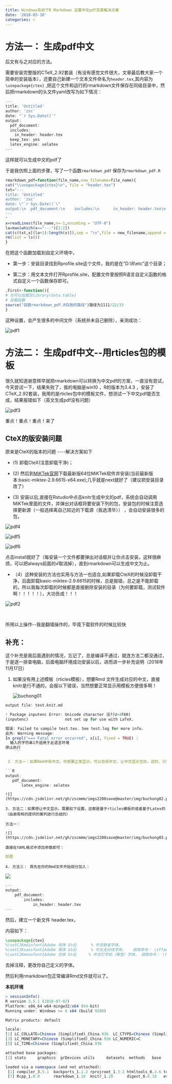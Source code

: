 ```yaml
---
title: Windows系统下R Markdown 设置中文pdf完美解决方案
date: '2018-03-10'
categories: r
---
```



# 方法一： 生成pdf中文

后文有与之对应的方法。

需要安装完整版的CTeX_2.92套装（有没有感觉文件很大，文章最后教大家一个简单的安装版本），还要自己新建一个文本文件命名为`header.tex`,其内容为`\usepackage{ctex}` ,把这个文件和运行的rmarkdown文件保存在同级目录中，然后把rmarkdown的头文件yaml改写为如下情况：

```R
---
title: 'Untitled'
author: 'zsc'
date: "`r Sys.Date()`"
output:
  pdf_document:
  includes:
    in_header: header.tex
  keep_tex: yes
  latex_engine: xelatex
---
```

这样就可以生成中文的pdf了

于是我仿照上面的步骤，写了一个函数`rmarkdown_pdf` 保存为`rmarkdown_pdf.R`

```R
rmarkdown_pdf=function(file_name,new_filename=file_name){
cat("\\usepackage{ctex}\n", file = "header.tex")
txt="---
title: 'Untitled'
author: 'zsc'
date: \"`r Sys.Date()`\"
output:\n  pdf_document:\n    includes:\n      in_header: header.tex\n    keep_tex: yes\n    latex_engine: xelatex
---
"
x=readLines(file_name,n=-1,encoding = "UTF-8")
la=max(which(x=="---")[1:2])
cat(c(txt,x[(la+1):length(x)]),sep = "\n",file = new_filename,append = F)
rm(list = ls())
}

```

在把这个函数加载到自定义环境中，

- 第一步：安装目录找到Rprofile.site这个文件，我的是在“D:\R\etc”这个目录； 


- 第二步：用文本文件打开Rprofile.site，配置文件里按照R语言自定义函数的格式自定义一个函数保存即可。


```R
.First<-function(){
# 也可以加载包library(data.table)
# 加载函数
source("函数rmarkdown_pdf.R存放的路径")路径为1111/22/33 
}
```

这种设置，会产生很多的中间文件（系统并未自己删除），亲测成功：

![pdf1](https://cdn.jsdelivr.net/gh/zscmmm/imgs2208save@master/img/pdf1.png)



# 方法二： 生成pdf中文--用rticles包的模板

很久就知道谢意辉早就把rmarkdown可以转换为中文pdf的方案，一直没有尝试，今天尝试一下，结果失败了，我的电脑是win10 ，R的版本为3.4.3 ，安装了CTeX_2.92套装，我用的是rticles包中的模板文件，想测试一下中文pdf能否生成，结果报错如下（英文生成pdf没有问题）

![pdf3](https://cdn.jsdelivr.net/gh/zscmmm/imgs2208save@master/img/pdf3.png)

重点！重点！重点！来了

## CteX的版安装问题

原来是CteX的版本的问题 ----解决方案如下 

- (1)	卸载CteX(注意卸载干净)；

- (2)	然后到[MiKTek官网](https://miktex.org/download)下载最新版64位MiKTek软件并安装(当前最新版本:basic-miktex-2.9.6615-x64.exe);几乎就是next就好了（建议把安装目录改了）
- (3)	安装以后,直接在Rstudio中点击knitr生成中文的pdf，系统会自动调用MiKTek里面的文件，并弹出对话框将要安装下列的包，安装包的时候注意选择更新源（一般选择离自己较近的下载源（我选清华）） ，会自动安装很多的包，

![pdf4](https://cdn.jsdelivr.net/gh/zscmmm/imgs2208save@master/img/pdf4.png)

![pdf5](https://cdn.jsdelivr.net/gh/zscmmm/imgs2208save@master/img/pdf5.png)

![pdf6](https://cdn.jsdelivr.net/gh/zscmmm/imgs2208save@master/img/pdf6.png)

​	点击install就好了（每安装一个文件都要弹出对话框并让你点击安装，这样很麻烦，可以把always前面的√取消掉），直到rmarkdown可以生成中文为止。

- （4）这种安装的方法也实用与方法一也适合,如果卸载CteX的时候没卸载干净，后面卸载basic-miktex-2.9.6615的时候，总是报错，总之是不能卸载的，所以我每次卸载的时候都是直接删除安装的目录（为何要卸载，测试软件啊！！！！！），大功告成！！！


![pdf2](https://cdn.jsdelivr.net/gh/zscmmm/imgs2208save@master/img/pdf2.png)

​	



所用以上操作--我是翻墙操作的，毕竟下载软件的时候比较快



## **补充：**

这个补充是我后面遇到的情况，忘记了，总是编译不通过，就连方法二都没通过，于是逐一排查电脑，后面电脑环境成功安装以后，进而进一步补充说明（2018年11月17日）  

 1. 如果没有用上述模板（rticles模板），想要Rmd 文件生成对应的中文，直接knitr是行不通的，会报以下错误，当然想要正常显示用模板方便很多啊！

    ![buchong01](https://cdn.jsdelivr.net/gh/zscmmm/imgs2208save@master/img/buchong01.png)

```R
output file: test.knit.md

! Package inputenc Error: Unicode character 浣?(U+4F60)
(inputenc)                not set up for use with LaTeX.

错误: Failed to compile test.tex. See test.log for more info.
此外: Warning message:
In grepl("==> Fatal error occurred", x[i], fixed = TRUE) :
  输入的字符串1不适用于此语言环境
停止执行
    ```

 2. 方法一：如果Rmd中有中文，你想要正常显示，可以忽视中文，让中文显示空白，这时，只需设置YAML选项，

```R
output:
   pdf_document:
       latex_engine: xelatex
```

    ![](https://cdn.jsdelivr.net/gh/zscmmm/imgs2208save@master/img/buchong02.png)

	3. 方法二：如果想让中文显示，需要如下设置，这都是基于rticles模板的或者基于Latex的（由谢易辉的提供的案列进行总结的）

    方法一：

    ![](https://cdn.jsdelivr.net/gh/zscmmm/imgs2208save@master/img/buchong03.png)

    直接在YAML格式中添加参数即可：

```yaml
如图
```

	4. 方法三： 首先在你的Rmd文件开始部分加入：

![](https://cdn.jsdelivr.net/gh/zscmmm/imgs2208save@master/img/buchong04.png)



```R
---
output:
    pdf_document:
        includes:
            in_header: header.tex
---
```

然后，建立一个新文件 header.tex，

内容如下：

```latex
\usepackage{ctex} 
%\setCJKmainfont{Adobe 宋体 Std}      % 中文缺省字体，
%\setCJKsansfont{Adobe 黑体 Std}      % 中文无衬线字体，   调用命令： \sffamily
%\setCJKmonofont{Adobe 仿宋 Std}     % 中文打字机（等宽）字体， 调用命令： \ttfamily
```

去掉注释，更改你自己定义的字体。

然后利用rmarkdown包正常编译Rmd文件就可以了。





**本机环境**

```R
> sessionInfo()
R version 3.5.1 (2018-07-02)
Platform: x86_64-w64-mingw32/x64 (64-bit)
Running under: Windows >= 8 x64 (build 9200)

Matrix products: default

locale:
[1] LC_COLLATE=Chinese (Simplified)_China.936  LC_CTYPE=Chinese (Simplified)_China.936   
[3] LC_MONETARY=Chinese (Simplified)_China.936 LC_NUMERIC=C                              
[5] LC_TIME=Chinese (Simplified)_China.936    

attached base packages:
[1] stats     graphics  grDevices utils     datasets  methods   base     

loaded via a namespace (and not attached):
 [1] compiler_3.5.1  backports_1.1.2 rprojroot_1.3-2 htmltools_0.3.6 tools_3.5.1     yaml_2.2.0     
 [7] Rcpp_1.0.0      rmarkdown_1.10  knitr_1.20      digest_0.6.18   evaluate_0.12  
```

